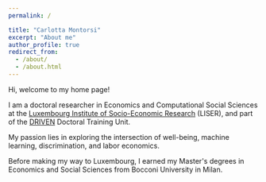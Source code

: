 ```yaml
---
permalink: /

title: "Carlotta Montorsi"
excerpt: "About me"
author_profile: true
redirect_from: 
  - /about/
  - /about.html
---
```



Hi, welcome to my home page! 

I am a doctoral researcher in Economics and Computational Social Sciences at the [Luxembourg Institute of Socio-Economic Research](https://www.liser.lu/) (LISER), and part of the [DRIVEN](https://driven.uni.lu/) Doctoral Training Unit. 

My passion lies in exploring the intersection of well-being, machine learning, discrimination, and labor economics.

Before making my way to Luxembourg, I earned my Master's degrees in Economics and Social Sciences from Bocconi University in Milan.
